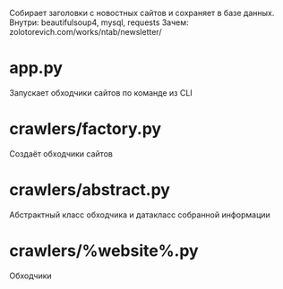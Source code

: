 Собирает заголовки с новостных сайтов и сохраняет в базе данных.
Внутри: beautifulsoup4, mysql, requests
Зачем: zolotorevich.com/works/ntab/newsletter/

# app.py
Запускает обходчики сайтов по команде из CLI

# crawlers/factory.py
Создаёт обходчики сайтов

# crawlers/abstract.py
Абстрактный класс обходчика и датакласс собранной информации

# crawlers/%website%.py
Обходчики